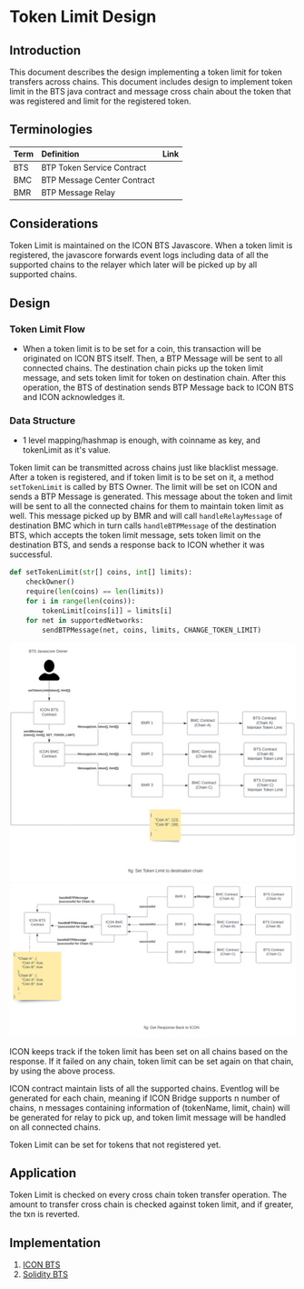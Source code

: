 # Token Limit Design

## Introduction
This document describes the design implementing a token limit for token transfers across chains. This document  includes design to implement token limit in the BTS java contract and message cross chain about the token that was registered and limit for the registered token.

## Terminologies
| Term | Definition                  | Link |
|:-----|:----------------------------|:-----|
| BTS  | BTP Token Service Contract  |      |
| BMC  | BTP Message Center Contract |      |
| BMR  | BTP Message Relay           |      |


## Considerations
Token Limit is maintained on the ICON BTS Javascore. When a token limit is registered, the javascore forwards event logs including data of all the supported chains to the relayer which later will be picked up by all supported chains. 

## Design

### Token Limit Flow
- When a token limit is to be set for a coin, this transaction will be originated on ICON BTS itself. Then, a BTP Message will be sent to all connected chains. The destination chain picks up the token limit message, and sets token limit for token on destination chain. After this operation, the BTS of destination sends BTP Message back to ICON BTS and ICON acknowledges it.

### Data Structure
- 1 level mapping/hashmap is enough, with coinname as key, and tokenLimit as it's value.


Token limit can be transmitted across chains just like blacklist message. After a token is registered, and if token limit is to be set on it, a method `setTokenLimit` is called by BTS Owner. The limit will be set on ICON and sends a BTP Message is generated. This message about the token and limit will be sent to all the connected chains for them to maintain token limit as well. This message picked up by BMR and will call `handleRelayMessage` of destination BMC which in turn calls `handleBTPMessage` of the destination BTS, which accepts the token limit message, sets token limit on the destination BTS, and sends a response back to ICON whether it was successful.

```py
def setTokenLimit(str[] coins, int[] limits):
    checkOwner()
    require(len(coins) == len(limits))
    for i in range(len(coins)):
        tokenLimit[coins[i]] = limits[i]
    for net in supportedNetworks:
        sendBTPMessage(net, coins, limits, CHANGE_TOKEN_LIMIT)
```

![token_limit_request](../img/token-limit-request.svg)
![token_limit_response](../img/token-limit-response.svg)



ICON keeps track if the token limit has been set on all chains based on the response. If it failed on any chain, token limit can be set again on that chain, by using the above process.

ICON contract maintain lists of all the supported chains. Eventlog will be generated for each chain, meaning if ICON Bridge supports n number of chains, n messages containing information of (tokenName, limit, chain) will be generated for relay to pick up, and token limit message will be handled on all connected chains.

Token Limit can be set for tokens that not registered yet.

## Application
Token Limit is checked on every cross chain token transfer operation. The amount to transfer cross chain is checked against token limit, and if greater, the txn is reverted.

## Implementation
1. [ICON BTS](/javascore/bts/src/main/java/foundation/icon/btp/bts/BTPTokenService.java) 
2. [Solidity BTS](/solidity/bts/contracts/BTSPeriphery.sol)